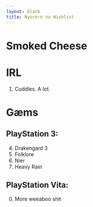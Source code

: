 ```yaml
---
layout: blank
title: Nyoro~n no Wishlist
---
```


# Smoked Cheese

# IRL
1. Cuddles. A lot.

# G&aelig;ms

## PlayStation 3:
4. Drakengard 3
10. Folklore
12. Nier
16. Heavy Rain

## PlayStation Vita:
0. More weeaboo shit
